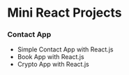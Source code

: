 # Mini React Projects

### Contact App 
- Simple Contact App with React.js
- Book App with React.js
- Crypto App with React.js
